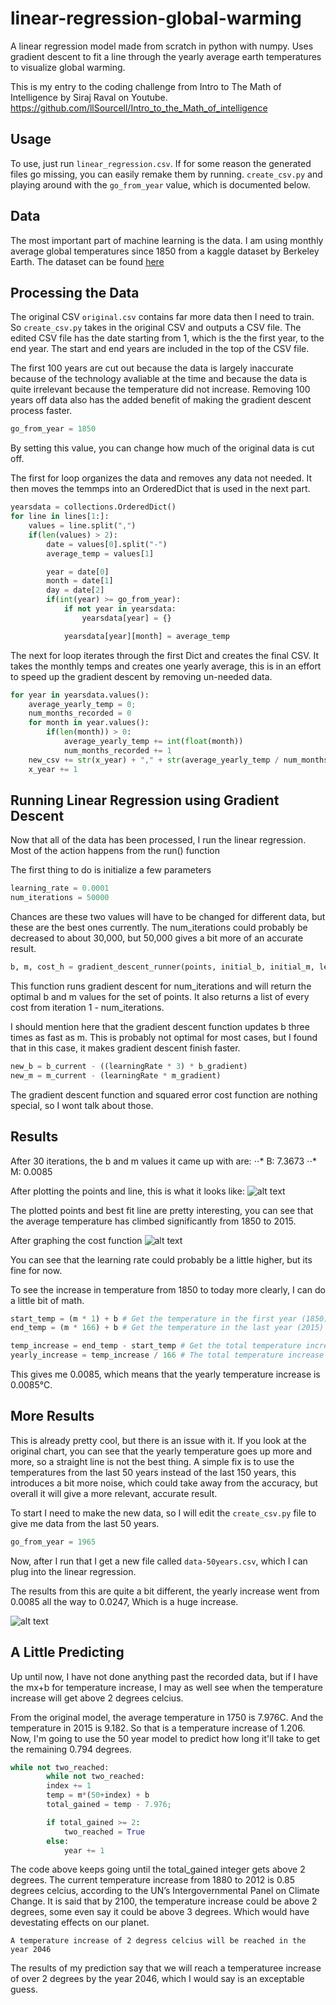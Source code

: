 # linear-regression-global-warming
A linear regression model made from scratch in python with numpy. Uses gradient descent to fit a line through the yearly average earth temperatures to visualize global warming.

This is my entry to the coding challenge from Intro to The Math of Intelligence by Siraj Raval on Youtube.
https://github.com/llSourcell/Intro_to_the_Math_of_intelligence

## Usage
To use, just run `linear_regression.csv`. If for some reason the generated files go missing, you can easily remake them by running. `create_csv.py` and playing around with the `go_from_year` value, which is documented below.

## Data
The most important part of machine learning is the data. I am using monthly average global temperatures since 1850 from a kaggle dataset by Berkeley Earth. The dataset can be found [here](https://www.kaggle.com/berkeleyearth/climate-change-earth-surface-temperature-data)

## Processing the Data
The original CSV `original.csv` contains far more data then I need to train. So `create_csv.py` takes in the original CSV and outputs a CSV file. The edited CSV file has the date starting from 1, which is the the first year, to the end year. The start and end years are included in the top of the CSV file.

The first 100 years are cut out because the data is largely inaccurate because of the technology avaliable at the time and because the data is quite irrelevant because the temperature did not increase. Removing 100 years off data also has the added benefit of making the gradient descent process faster.

```python
go_from_year = 1850
```
By setting this value, you can change how much of the original data is cut off.

The first for loop organizes the data and removes any data not needed. It then moves the temmps into an OrderedDict that is used in the next part.
```python
yearsdata = collections.OrderedDict()
for line in lines[1:]:
    values = line.split(",")
    if(len(values) > 2):
        date = values[0].split("-")
        average_temp = values[1]

        year = date[0]
        month = date[1]
        day = date[2]
        if(int(year) >= go_from_year):
            if not year in yearsdata:
                yearsdata[year] = {}

            yearsdata[year][month] = average_temp
```

The next for loop iterates through the first Dict and creates the final CSV. It takes the monthly temps and creates one yearly average, this is in an effort to speed up the gradient descent by removing un-needed data.
```python
for year in yearsdata.values():
    average_yearly_temp = 0;
    num_months_recorded = 0
    for month in year.values():
        if(len(month)) > 0:
            average_yearly_temp += int(float(month))
            num_months_recorded += 1
    new_csv += str(x_year) + "," + str(average_yearly_temp / num_months_recorded) + "\n"
    x_year += 1
```

## Running Linear Regression using Gradient Descent
Now that all of the data has been processed, I run the linear regression. Most of the action happens from the run() function

The first thing to do is initialize a few parameters
```python
learning_rate = 0.0001
num_iterations = 50000
```
Chances are these two values will have to be changed for different data, but these are the best ones currently. The num_iterations could probably be decreased to about 30,000, but 50,000 gives a bit more of an accurate result.

```python
b, m, cost_h = gradient_descent_runner(points, initial_b, initial_m, learning_rate, num_iterations)
```
This function runs gradient descent for num_iterations and will return the optimal b and m values for the set of points. It also returns a list of every cost from iteration 1 - num_iterations.

I should mention here that the gradient descent function updates b three times as fast as m. This is probably not optimal for most cases, but I found that in this case, it makes gradient descent finish faster.
```python
new_b = b_current - ((learningRate * 3) * b_gradient)
new_m = m_current - (learningRate * m_gradient)
```

The gradient descent function and squared error cost function are nothing special, so I wont talk about those.

## Results
After 30 iterations, the b and m values it came up with are:
⋅⋅* B: 7.3673
⋅⋅* M: 0.0085

After plotting the points and line, this is what it looks like:
![alt text](https://github.com/Grocode87/linear-regression-global-warming/blob/master/images/1850-2015-gw.png)

The plotted points and best fit line are pretty interesting, you can see that the average temperature has climbed significantly from 1850 to 2015.

After graphing the cost function
![alt text](https://github.com/Grocode87/linear-regression-global-warming/blob/master/images/cost_1.png)

You can see that the learning rate could probably be a little higher, but its fine for now.

To see the increase in temperature from 1850 to today more clearly, I can do a little bit of math.
```python
start_temp = (m * 1) + b # Get the temperature in the first year (1850)
end_temp = (m * 166) + b # Get the temperature in the last year (2015) 

temp_increase = end_temp - start_temp # Get the total temperature increase from the first year to the last
yearly_increase = temp_increase / 166 # The total temperature increase by the number of years, to find the yearly temp increase
```
This gives me 0.0085, which means that the yearly temperature increase is 0.0085°C.

## More Results
This is already pretty cool, but there is an issue with it. If you look at the original chart, you can see that the yearly temperature goes up more and more, so a straight line is not the best thing.  A simple fix is to use the temperatures from the last 50 years instead of the last 150 years, this introduces a bit more noise, which could take away from the accuracy, but overall it will give a more relevant, accurate result.

To start I need to make the new data, so I will edit the `create_csv.py` file to give me data from the last 50 years.
```python
go_from_year = 1965
```
Now, after I run that I get a new file called `data-50years.csv`, which I can plug into the linear regression.

The results from this are quite a bit different, the yearly increase went from 0.0085 all the way to 0.0247, Which is a huge increase.

![alt text](https://github.com/Grocode87/linear-regression-global-warming/blob/master/images/50-years-gw.png)

## A Little Predicting
Up until now, I have not done anything past the recorded data, but if I have the mx+b for temperature increase, I may as well see when the temperature increase will get above 2 degrees celcius.

From the original model, the average temperature in 1750 is 7.976C. And the temperature in 2015 is 9.182. So that is a temperature increase of 1.206. Now, I'm going to use the 50 year model to predict how long it'll take to get the remaining 0.794 degrees.

```python
while not two_reached:
        while not two_reached:
        index += 1
        temp = m*(50+index) + b
        total_gained = temp - 7.976;

        if total_gained >= 2:
            two_reached = True
        else:
            year += 1
```

The code above keeps going until the total_gained integer gets above 2 degrees. The current temperature increase from 1880 to 2012 is 0.85 degrees celcius, according to the UN’s Intergovernmental Panel on Climate Change. It is said that by 2100, the temperature increase could be above 2 degrees, some even say it could be above 3 degrees. Which would have devestating effects on our planet.

   `A temperature increase of 2 degress celcius will be reached in the year 2046`
   
The results of my prediction say that we will reach a temperaturee increase of over 2 degrees by the year 2046, which I would say is an exceptable guess. 

